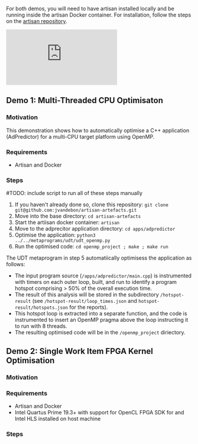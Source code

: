 
For both demos, you will need to have artisan installed locally and be running inside the artisan Docker container. For installation, follow the steps on the [artisan repository](https://github.com/ckiddo74/artisan).

![Workflow](https://github.com/jvandebon/artisan-artefacts/blob/master/demo/design_workflow_new.pdf)

## Demo 1: Multi-Threaded CPU Optimisaton

### Motivation
This demonstration shows how to automatically optimise a C++ application (AdPredictor) for a multi-CPU target platform using OpenMP. 

### Requirements
- Artisan and Docker 

### Steps

#TODO: include script to run all of these steps manually 

1. If you haven't already done so, clone this repository: ```git clone git@github.com:jvandebon/artisan-artefacts.git```
2. Move into the base directory: ```cd artisan-artefacts```
3. Start the artiisan docker container: ```artisan```
4. Move to the adprecitor application directory: ```cd apps/adpredictor```
5. Optimise the application: ```python3 ../../metaprograms/udt/udt_openmp.py```
6. Run the optimised code: ```cd openmp_project ; make ; make run```

The UDT metaprogram in step 5 automatiically optimisess the application as follows:
- The input program source (```/apps/adpredictor/main.cpp```) is instrumented with timers on each outer loop, built, and run to identify a program hotspot comprising > 50% of the overall execution time. 
- The result of this analysis will be stored in the subdirectory ```/hotspot-result``` (see ```/hotspot-result/loop_times.json``` and ```hotspot-result/hotspots.json``` for the reports).
- This hotspot loop is extracted into a separate function, and the code is instrumented to insert an OpenMP pragma above the loop instructing it to run with 8 threads. 
- The resulting optimised code will be in the ```/openmp_project``` diriectory. 

## Demo 2: Single Work Item FPGA Kernel Optimisation

### Motivation

### Requirements
- Artisan and Docker 
- Intel Quartus Prime 19.3+ with support for OpenCL FPGA SDK for and Intel HLS installed on host machine

### Steps
